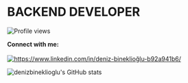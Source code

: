 <h1>BACKEND DEVELOPER</h1>

![Profile views](https://gpvc.arturio.dev/denizbineklioglu) 
  
**Connect with me:** <br>
<br>
<a href="https://www.linkedin.com/in/deniz-bineklioğlu-b92a941b6/" target="blank"><img align="center" src="https://img.icons8.com/fluency/48/000000/linkedin.png" alt="https://www.linkedin.com/in/deniz-bineklioğlu-b92a941b6/"/></a>  <br>

 ![denizbineklioglu's GitHub stats](https://github-readme-stats.vercel.app/api?username=denizbineklioglu&show_icons=true&theme=merko)



